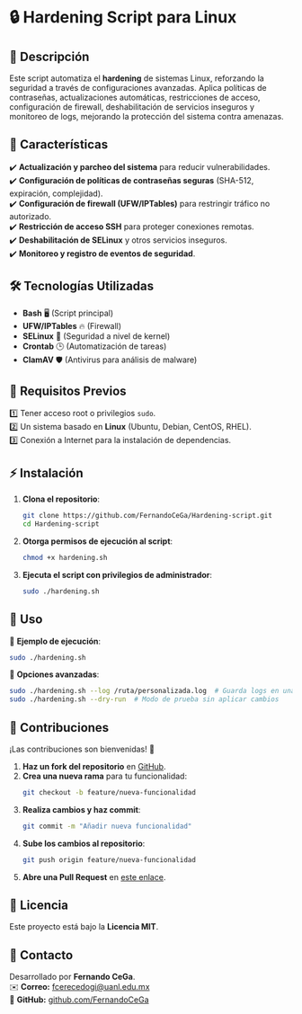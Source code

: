 # 🔒 Hardening Script para Linux


## 📌 Descripción  
Este script automatiza el **hardening** de sistemas Linux, reforzando la seguridad a través de configuraciones avanzadas. Aplica políticas de contraseñas, actualizaciones automáticas, restricciones de acceso, configuración de firewall, deshabilitación de servicios inseguros y monitoreo de logs, mejorando la protección del sistema contra amenazas.

## 🚀 Características  
✔️ **Actualización y parcheo del sistema** para reducir vulnerabilidades.  
✔️ **Configuración de políticas de contraseñas seguras** (SHA-512, expiración, complejidad).  
✔️ **Configuración de firewall (UFW/IPTables)** para restringir tráfico no autorizado.  
✔️ **Restricción de acceso SSH** para proteger conexiones remotas.  
✔️ **Deshabilitación de SELinux** y otros servicios inseguros.  
✔️ **Monitoreo y registro de eventos de seguridad**.

## 🛠️ Tecnologías Utilizadas  
- **Bash** 🖥️ (Script principal)  
- **UFW/IPTables** 🔥 (Firewall)  
- **SELinux** 🚨 (Seguridad a nivel de kernel)  
- **Crontab** 🕒 (Automatización de tareas)  
- **ClamAV** 🛡️ (Antivirus para análisis de malware)  

## 🔧 Requisitos Previos  
1️⃣ Tener acceso root o privilegios `sudo`.  
2️⃣ Un sistema basado en **Linux** (Ubuntu, Debian, CentOS, RHEL).  
3️⃣ Conexión a Internet para la instalación de dependencias.  

## ⚡ Instalación  
1. **Clona el repositorio**:  
   ```bash
   git clone https://github.com/FernandoCeGa/Hardening-script.git
   cd Hardening-script
   ```
2. **Otorga permisos de ejecución al script**:  
   ```bash
   chmod +x hardening.sh
   ```
3. **Ejecuta el script con privilegios de administrador**:  
   ```bash
   sudo ./hardening.sh
   ```

## 🎯 Uso  
📌 **Ejemplo de ejecución**:  
```bash
sudo ./hardening.sh
```

📌 **Opciones avanzadas**:  
```bash
sudo ./hardening.sh --log /ruta/personalizada.log  # Guarda logs en una ubicación específica
sudo ./hardening.sh --dry-run  # Modo de prueba sin aplicar cambios
```

## 🤝 Contribuciones  
¡Las contribuciones son bienvenidas! 🚀  

1. **Haz un fork del repositorio** en [GitHub](https://github.com/FernandoCeGa/Hardening-script/fork).  
2. **Crea una nueva rama** para tu funcionalidad:  
   ```bash
   git checkout -b feature/nueva-funcionalidad
   ```
3. **Realiza cambios y haz commit**:  
   ```bash
   git commit -m "Añadir nueva funcionalidad"
   ```
4. **Sube los cambios al repositorio**:  
   ```bash
   git push origin feature/nueva-funcionalidad
   ```
5. **Abre una Pull Request** en [este enlace](https://github.com/FernandoCeGa/Hardening-script/pulls).  

## 📜 Licencia  
Este proyecto está bajo la **Licencia MIT**.  

## 📩 Contacto  
Desarrollado por **Fernando CeGa**.  
✉️ **Correo:** [fcerecedogi@uanl.edu.mx](mailto:fcerecedogi@uanl.edu.mx)  
🔗 **GitHub:** [github.com/FernandoCeGa](https://github.com/FernandoCeGa)  

